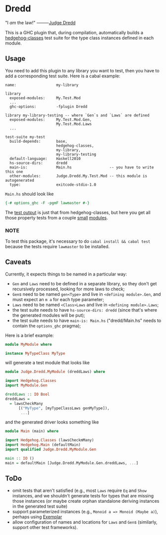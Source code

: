 # Dredd

"I _am_ the law!" ⸻[Judge Dredd](https://en.wikipedia.org/wiki/Judge_Dredd)

This is a GHC plugin that, during compilation, automatically builds a
[hedgehog-classes](https://github.com/hedgehogqa/haskell-hedgehog-classes) test
suite for the type class instances defined in each module.

## Usage

You need to add this plugin to any library you want to test, then you have to
add a corresponding test suite. Here is a cabal example:

```
name:                  my-library

library
  exposed-modules:     My.Test.Mod
  ...
  ghc-options:         -fplugin Dredd

library my-library-testing -- where `Gen`s and `Laws` are defined
  exposed-modules:     My.Test.Mod.Gen,
                       My.Test.Mod.Laws
  ...

test-suite my-test
  build-depends:       base,
                       hedgehog-classes,
                       my-library,
                       my-library-testing
  default-language:    Haskell2010
  hs-source-dirs:      dredd
  main-is:             Main.hs                 -- you have to write this one
  other-modules:       Judge.Dredd.My.Test.Mod -- this module is autogenerated
  type:                exitcode-stdio-1.0
```

`Main.hs` should look like
```haskell
{-# options_ghc -F -pgmF lawmaster #-}
```

The [test output](data/test-dredd.log) is just that from hedgehog-classes, but here you get all those property tests from a couple [small](test-lib/My/Test/Mod.hs) [modules](test-lib/My/Test/ModF.hs).

### NOTE

To test this package, it's necessary to do `cabal install && cabal test` because
the tests require `lawmaster` to be installed.

## Caveats

Currently, it expects things to be named in a particular way:

- `Gen` and `Laws` need to be defined in a separate library, so they don't get recursively processed, looking for more laws to check;
- `Gen`s need to be named `gen<Type>` and live in `<defining module>.Gen`, and must expect an `m a` for each type parameter;
- `Laws` need to be named `<Class>Laws` and live in `<defining module>.Laws`;
- the test suite needs to have `hs-source-dirs: dredd` (since that's where the generated modules will be put);
- the test suite needs to have `main-is: Main.hs` ("dredd/Main.hs" needs to contain the `options_ghc` pragma);

Here is a brief example:
```haskell
module MyModule where

instance MyTypeClass MyType
```
will generate a test module that looks like
```haskell
module Judge.Dredd.MyModule (dreddLaws) where

import Hedgehog.Classes
import MyModule.Gen

dreddLaws :: IO Bool
dreddLaws =
  = lawsCheckMany
      [("MyType", [myTypeClassLaws genMyType]),
       ...]
```
and the generated driver looks something like
```haskell
module Main (main) where

import Hedgehog.Classes (lawsCheckmMany)
import Hedgehog.Main (defaultMain)
import qualified Judge.Dredd.MyModule.Gen

main :: IO ()
main = defaultMain [Judge.Dredd.MyModule.Gen.dreddLaws, ...]
```

## ToDo

- omit tests that aren't satisfied (e.g., most `Laws` require `Eq` and `Show` instances, and we shouldn't generate tests for types that are missing those instances (or maybe create orphan standalone deriving instances in the generated test suite)
- support parameterized instances (e.g., `Monoid a => Monoid (Maybe a)`), perhaps using [Exemplar](https://github.com/matt-noonan/exemplar)
- allow configuration of names and locations for `Laws` and `Gen`s (similarly, support other test frameworks).
